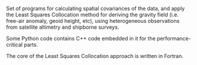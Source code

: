 Set of programs for calculating spatial covariances of the data,
and apply the Least Squares Collocation method 
for deriving the gravity field (i.e. free-air anomaly, geoid height, etc),
using heterogeneous observations from satellite altimetry and shipborne surveys.

Some Python code contains C++ code embedded in it for the performance-critical parts.

The core of the Least Squares Collocation approach is written in Fortran.
